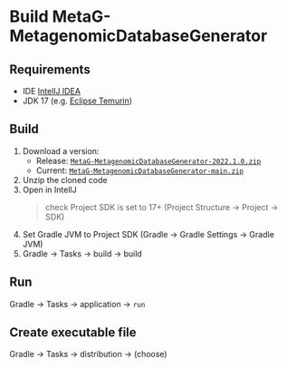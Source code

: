 # Build MetaG-MetagenomicDatabaseGenerator

## Requirements
- IDE [IntellJ IDEA](https://www.jetbrains.com/idea/)
- JDK 17 (e.g. [Eclipse Temurin](https://adoptium.net/))

## Build
1. Download a version:
    - Release: [`MetaG-MetagenomicDatabaseGenerator-2022.1.0.zip`](https://github.com/dluxe0/MetaG-MetagenomicDatabaseGenerator/archive/refs/tags/2022.1.0.zip)
    - Current: [`MetaG-MetagenomicDatabaseGenerator-main.zip`](https://github.com/dluxe0/MetaG-MetagenomicDatabaseGenerator/archive/refs/heads/main.zip)
2. Unzip the cloned code
3. Open in IntellJ
   > check Project SDK is set to 17+ (Project Structure -> Project -> SDK)
4. Set Gradle JVM to Project SDK (Gradle -> Gradle Settings -> Gradle JVM)
5. Gradle -> Tasks -> build -> build

## Run
Gradle -> Tasks -> application -> `run`

## Create executable file
Gradle -> Tasks -> distribution -> (choose)